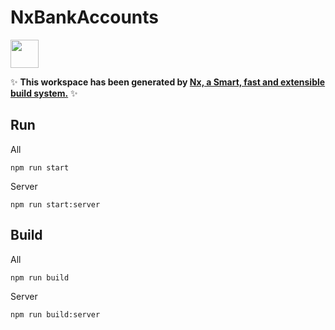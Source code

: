 # NxBankAccounts

<a alt="Nx logo" href="https://nx.dev" target="_blank" rel="noreferrer"><img src="https://raw.githubusercontent.com/nrwl/nx/master/images/nx-logo.png" width="45"></a>

✨ **This workspace has been generated by [Nx, a Smart, fast and extensible build system.](https://nx.dev)** ✨

## Run

All

```
npm run start
```

Server

```
npm run start:server
```

## Build

All

```
npm run build
```

Server

```
npm run build:server
```

